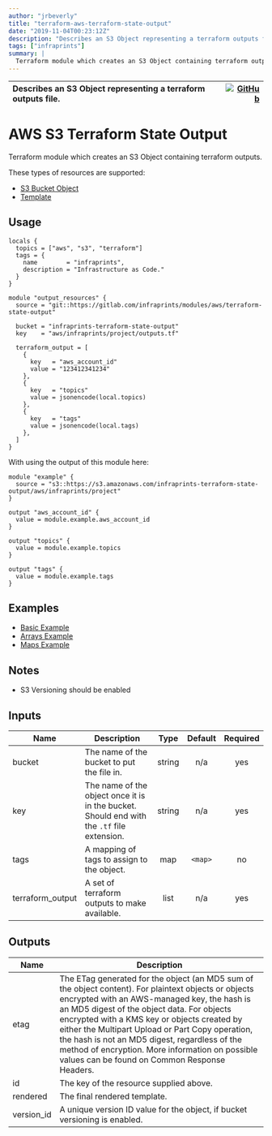 ```yaml
---
author: "jrbeverly"
title: "terraform-aws-terraform-state-output"
date: "2019-11-04T00:23:12Z"
description: "Describes an S3 Object representing a terraform outputs file."
tags: ["infraprints"]
summary: |
  Terraform module which creates an S3 Object containing terraform outputs. These types of resources are supported: bazel BUILD.bazel docs icon outputs README.md scripts srv WORKSPACE [S3 Bucket Object](https://www.terraform.io/docs/providers/aws/r/s3_bucket_object.html) bazel BUILD.bazel docs icon outputs README.md scripts srv WORKSPACE [Template](https://www.terraform.io/docs/providers/template/d/file.html)
---
```


| Describes an S3 Object representing a terraform outputs file. | [![GitHub](https://img.shields.io/badge/GitHub-%23121011.svg?logo=github&logoColor=white)](https://github.com/infraprints/terraform-aws-terraform-state-output) |
| :-------- | -------: |


# AWS S3 Terraform State Output

Terraform module which creates an S3 Object containing terraform outputs.

These types of resources are supported:

* [S3 Bucket Object](https://www.terraform.io/docs/providers/aws/r/s3_bucket_object.html)
* [Template](https://www.terraform.io/docs/providers/template/d/file.html)

## Usage

```hcl
locals {
  topics = ["aws", "s3", "terraform"]
  tags = {
    name        = "infraprints",
    description = "Infrastructure as Code."
  }
}

module "output_resources" {
  source = "git::https://gitlab.com/infraprints/modules/aws/terraform-state-output"

  bucket = "infraprints-terraform-state-output"
  key    = "aws/infraprints/project/outputs.tf"

  terraform_output = [
    {
      key   = "aws_account_id"
      value = "123412341234"
    },
    {
      key   = "topics"
      value = jsonencode(local.topics)
    },
    {
      key   = "tags"
      value = jsonencode(local.tags)
    },
  ]
}
```

With using the output of this module here:

```hcl
module "example" {
  source = "s3::https://s3.amazonaws.com/infraprints-terraform-state-output/aws/infraprints/project"
}

output "aws_account_id" {
  value = module.example.aws_account_id
}

output "topics" {
  value = module.example.topics
}

output "tags" {
  value = module.example.tags
}
```

## Examples

* [Basic Example](examples/basic)
* [Arrays Example](examples/arrays)
* [Maps Example](examples/maps)

## Notes

* S3 Versioning should be enabled

## Inputs

| Name | Description | Type | Default | Required |
|------|-------------|:----:|:-----:|:-----:|
| bucket | The name of the bucket to put the file in. | string | n/a | yes |
| key | The name of the object once it is in the bucket. Should end with the `.tf` file extension. | string | n/a | yes |
| tags | A mapping of tags to assign to the object. | map | `<map>` | no |
| terraform\_output | A set of terraform outputs to make available. | list | n/a | yes |

## Outputs

| Name | Description |
|------|-------------|
| etag | The ETag generated for the object (an MD5 sum of the object content). For plaintext objects or objects encrypted with an AWS-managed key, the hash is an MD5 digest of the object data. For objects encrypted with a KMS key or objects created by either the Multipart Upload or Part Copy operation, the hash is not an MD5 digest, regardless of the method of encryption. More information on possible values can be found on Common Response Headers. |
| id | The key of the resource supplied above. |
| rendered | The final rendered template. |
| version\_id | A unique version ID value for the object, if bucket versioning is enabled. |
